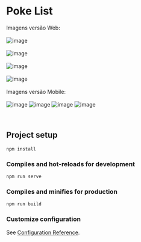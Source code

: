 # Poke List  

Imagens versão Web:  
<br/>
![image](https://user-images.githubusercontent.com/96210622/234106126-c5b998ba-f1a0-44e4-8d49-32c1f43cabc0.png)
<br/>  
![image](https://user-images.githubusercontent.com/96210622/234106286-d6da75a7-8ad7-4fc3-8a8e-0a6ca2c6ec41.png)
<br/>  
![image](https://user-images.githubusercontent.com/96210622/234106330-91f03d69-3dda-4d1a-a250-4270acd000fa.png)
<br/>  
![image](https://user-images.githubusercontent.com/96210622/234106414-cda49380-7581-4d15-b449-e334178d4ad4.png)
<br/>  
Imagens versão Mobile: 
<br/>  
![image](https://user-images.githubusercontent.com/96210622/234107035-b784ed62-be1a-417d-ba93-f8f65cf5fc91.png)
![image](https://user-images.githubusercontent.com/96210622/234107166-ae0cc3c8-b720-4af3-9fe7-649a53838de7.png)
![image](https://user-images.githubusercontent.com/96210622/234107401-6cd707e5-7b35-41c2-b8ee-4c2a69666887.png)
![image](https://user-images.githubusercontent.com/96210622/234107277-aebcfd4b-4565-46ec-8234-5065c8a19b30.png)

<br/>  





## Project setup
```
npm install
```

### Compiles and hot-reloads for development
```
npm run serve
```

### Compiles and minifies for production
```
npm run build
```

### Customize configuration
See [Configuration Reference](https://cli.vuejs.org/config/).

